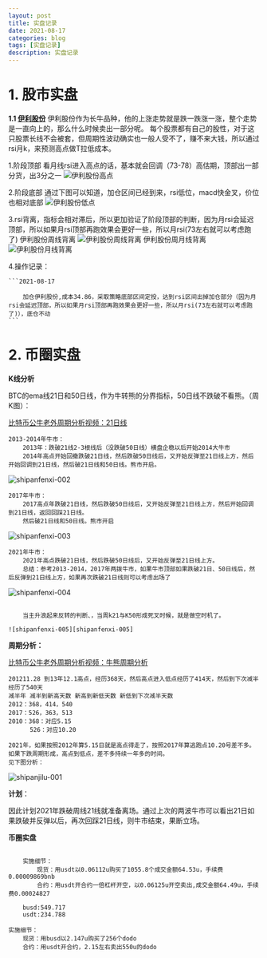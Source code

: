 ```yaml
---
layout: post
title: 实盘记录
date: 2021-08-17
categories: blog
tags: [实盘记录]
description: 实盘记录
---
```


# 1. 股市实盘 #

**1.1 [伊利股份][600887]**
  伊利股份作为长牛品种，他的上涨走势就是跌一跌涨一涨，整个走势是一直向上的，那么什么时候卖出一部分呢。
  每个股票都有自己的股性，对于这只股票长线不会被套，但周期性波动确实也一般人受不了，赚不来大钱，所以通过rsi月k，来预测高点做T拉低成本。

  1.阶段顶部
  看月线rsi进入高点的话，基本就会回调（73-78）高估期，顶部出一部分货，出3分之一
  ![伊利股份高点][600887-001]

  2.阶段底部
  通过下图可以知道，加仓区间已经到来，rsi低位，macd快金叉，价位也相对底部
  ![伊利股份低点][600887-002]
  
  3.rsi背离，指标会相对滞后，所以更加验证了阶段顶部的判断，因为月rsi会延迟顶部，所以如果月rsi顶部再跑效果会更好一些，所以月rsi(73左右就可以考虑跑了)
  伊利股份周线背离
  ![伊利股份周线背离][600887-003]
  伊利股份周月线背离
  ![伊利股份月线背离][600887-004]

   4.操作记录：
   
    ```2021-08-17

        加仓伊利股份,成本34.86，采取策略底部区间定投，达到rsi区间出掉加仓部分（因为月rsi会延迟顶部，所以如果月rsi顶部再跑效果会更好一些，所以月rsi(73左右就可以考虑跑了)），底仓不动
    ```

# 2. 币圈实盘 #

**K线分析**

BTC的ema线21日和50日线，作为牛转熊的分界指标，50日线不跌破不看熊。（周K图）：

[比特币公牛老外周期分析视频：21日线](https://www.youtube.com/watch?v=dJSvEvCsyTw&list=PLwDgXWGx8yomhmN8_N7UT_9uDIe4ZpPaV&index=1&t=616s)

    2013-2014年牛市：
        2013年：跌破21线2-3根线后（没跌破50日线）横盘企稳以后开始2014大牛市
        2014年高点开始回撤跌破21日线，然后跌破50日线后，又开始反弹至21日线上方，然后开始回调到21日线，然后破21日线和50日线。熊市开启。

![shipanfenxi-002][shipanfenxi-002]

    2017年牛市：
        2017高点年跌破21日线，然后跌破50日线后，又开始反弹至21日线上方，然后开始回调到21日线，返回回踩21日线。
        然后破21日线和50日线。熊市开启

![shipanfenxi-003][shipanfenxi-003]

    2021年牛市：
        2021年高点跌破21日线，然后跌破50日线后，又开始反弹至21日线上方。
        总结：参考2013-2014，2017年两拨牛市，如果牛市顶部如果跌破21日、50日线后，然后反弹到21日线上方，如果再次跌破21日线则可以考虑出场了

![shipanfenxi-004][shipanfenxi-004]

```2022-07-04

    当主升浪起来反转的判断、，当周k21与K50形成死叉时候，就是做空时机了。
```
    ![shipanfenxi-005][shipanfenxi-005]

**周期分析：**

[比特币公牛老外周期分析视频：牛熊周期分析](https://www.youtube.com/watch?v=DfQfYTcx6hQ&list=PLwDgXWGx8yomhmN8_N7UT_9uDIe4ZpPaV&index=3&t=48s)

    201211.28 到13年12.1高点，经历368天，然后高点进入低点经历了414天，然后到下次减半经历了540天
    减半年 减半到新高天数 新高到新低天数 新低到下次减半天数
    2012：368，414，540
    2017：526，363，513
    2010：368：对应5.15
          526：对应10.20
         
    2021年，如果按照2012年算5.15日就是高点得走了，按照2017年算逃跑点10.20号差不多。
    如果下跌周期形成，高点到低点，差不多持续一年多的时间。
    见下图分析：

![shipanjilu-001][shipanjilu-001]


**计划**：

因此计划2021年跌破周线21线就准备离场。通过上次的两波牛市可以看出21日如果跌破并反弹以后，再次回踩21日线，则牛市结束，果断立场。

**币圈实盘**
```bts合约费率套利

    实施细节：
        现货：用usdt以0.06112u购买了1055.8个成交金额64.53u，手续费0.00009869bnb
        合约：用usdt开合约一倍杠杆开空，以0.06125u开空卖出,成交金额64.49u，手续费0.00024827

```

```dodo合约费率套利
    busd:549.717
    usdt:234.788

实施细节：
    现货：用busd以2.147u购买了256个dodo
    合约：用usdt开合约，2.15左右卖出550u的dodo
```

[600887]: https://cn.tradingview.com/chart/VcKE8GBT/?symbol=COINBASE%3ABTCUSD 
[600887-001]: https://siweiwo.top/resource/investment/other/600887-001.png
[600887-002]: https://siweiwo.top/resource/investment/other/600887-002.png
[600887-003]: https://siweiwo.top/resource/investment/other/600887-003.png
[600887-004]: https://siweiwo.top/resource/investment/other/600887-004.png
[shipanjilu-001]: https://siweiwo.top/resource/investment/other/shipanjilu-001.jpg
[shipanfenxi-002]: https://siweiwo.top/resource/investment/other/shipanfenxi-002.png
[shipanfenxi-003]: https://siweiwo.top/resource/investment/other/shipanfenxi-003.png
[shipanfenxi-004]: https://siweiwo.top/resource/investment/other/shipanfenxi-004.png
[shipanfenxi-005]: https://siweiwo.top/resource/investment/other/shipanfenxi-005.png

